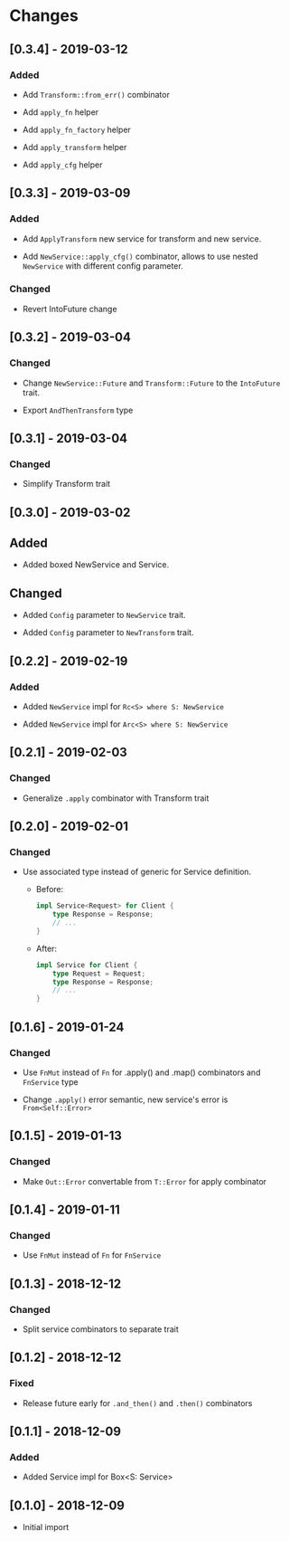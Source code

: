 # Changes

## [0.3.4] - 2019-03-12

### Added

* Add `Transform::from_err()` combinator

* Add `apply_fn` helper

* Add `apply_fn_factory` helper

* Add `apply_transform` helper

* Add `apply_cfg` helper


## [0.3.3] - 2019-03-09

### Added

* Add `ApplyTransform` new service for transform and new service.

* Add `NewService::apply_cfg()` combinator, allows to use
  nested `NewService` with different config parameter.

### Changed

* Revert IntoFuture change


## [0.3.2] - 2019-03-04

### Changed

* Change `NewService::Future` and `Transform::Future` to the `IntoFuture` trait.

* Export `AndThenTransform` type


## [0.3.1] - 2019-03-04

### Changed

* Simplify Transform trait


## [0.3.0] - 2019-03-02

## Added

* Added boxed NewService and Service.

## Changed

* Added `Config` parameter to `NewService` trait.

* Added `Config` parameter to `NewTransform` trait.


## [0.2.2] - 2019-02-19

### Added

* Added `NewService` impl for `Rc<S> where S: NewService`

* Added `NewService` impl for `Arc<S> where S: NewService`


## [0.2.1] - 2019-02-03

### Changed

* Generalize `.apply` combinator with Transform trait


## [0.2.0] - 2019-02-01

### Changed

* Use associated type instead of generic for Service definition.

  * Before:

    ```rust
    impl Service<Request> for Client {
        type Response = Response;
        // ...
    }
    ```
  * After:

    ```rust
    impl Service for Client {
        type Request = Request;
        type Response = Response;
        // ...
    }
    ```


## [0.1.6] - 2019-01-24

### Changed

* Use `FnMut` instead of `Fn` for .apply() and .map() combinators and `FnService` type

* Change `.apply()` error semantic, new service's error is `From<Self::Error>`


## [0.1.5] - 2019-01-13

### Changed

* Make `Out::Error` convertable from `T::Error` for apply combinator


## [0.1.4] - 2019-01-11

### Changed

* Use `FnMut` instead of `Fn` for `FnService`


## [0.1.3] - 2018-12-12

### Changed

* Split service combinators to separate trait


## [0.1.2] - 2018-12-12

### Fixed

* Release future early for `.and_then()` and `.then()` combinators


## [0.1.1] - 2018-12-09

### Added

* Added Service impl for Box<S: Service>


## [0.1.0] - 2018-12-09

* Initial import
